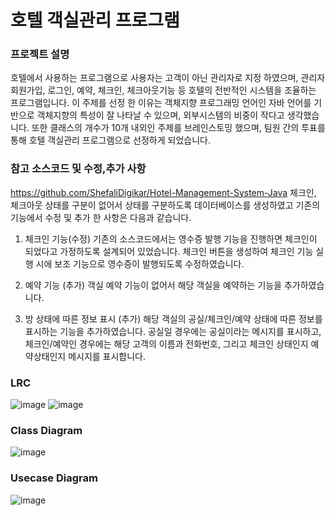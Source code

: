 # 호텔 객실관리 프로그램
### 프로젝트 설명
  호텔에서 사용하는 프로그램으로 사용자는 고객이 아닌 관리자로 지정 하였으며, 관리자 회원가입, 로그인, 예약, 체크인, 체크아웃기능 등 호텔의 전반적인 시스템을 조율하는 프로그램입니다.
이 주제를 선정 한 이유는 객체지향 프로그래밍 언어인 자바 언어를 기반으로 객체지향의 특성이 잘 나타날 수 있으며, 외부시스템의 비중이 작다고 생각했습니다. 또한 클래스의 개수가 10개 내외인 주제를 브레인스토밍 했으며, 팀원 간의 투표를 통해 호텔 객실관리 프로그램으로 선정하게 되었습니다.

### 참고 소스코드 및 수정,추가 사항
https://github.com/ShefaliDigikar/Hotel-Management-System-Java
체크인, 체크아웃 상태를 구분이 없어서 상태를 구분하도록 데이터베이스를 생성하였고 기존의 기능에서 수정 및 추가 한 사항은 다음과 같습니다.
1.	체크인 기능(수정)
기존의 소스코드에서는 영수증 발행 기능을 진행하면 체크인이 되었다고 가정하도록 설계되어 있었습니다. 체크인 버튼을 생성하여 체크인 기능 실행 시에 보조 기능으로 영수증이 발행되도록 수정하였습니다.

2.	예약 기능 (추가)
객실 예약 기능이 없어서 해당 객실을 예약하는 기능을 추가하였습니다.

3.	방 상태에 따른 정보 표시 (추가)
해당 객실의 공실/체크인/예약 상태에 따른 정보를 표시하는 기능을 추가하였습니다. 공실일 경우에는 공실이라는 메시지를 표시하고, 체크인/예약인 경우에는 해당 고객의 이름과 전화번호, 그리고 체크인 상태인지 예약상태인지 메시지를 표시합니다.


### LRC
![image](https://github.com/user-attachments/assets/f76b0dba-ae52-4c1d-9955-011b831320ae)
![image](https://github.com/user-attachments/assets/54212608-c5f7-40d5-bb93-8d93aa59fa50)


### Class Diagram
![image](https://github.com/user-attachments/assets/6907e0dc-a54a-48b2-9275-24b999325ab8)

### Usecase Diagram
![image](https://github.com/user-attachments/assets/7593908d-c002-4679-a593-e33132c1c832)


